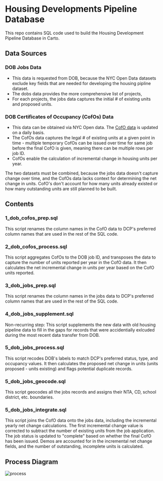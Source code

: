 # Housing Developments Pipeline Database
This repo contains SQL code used to build the Housing Development Pipeline Database in Carto.

## Data Sources

### DOB Jobs Data
- This data is requested from DOB, because the NYC Open Data datasets exclude key fields that are needed for developing the housing pipline dataset.
- The dobs data provides the more comprehensive list of projects,
- For each projects, the jobs data captures the initial # of existing units and proposed units.

### DOB Certificates of Occupancy (CofOs) Data
- This data can be obtained via NYC Open data. The [CofO data](https://data.cityofnewyork.us/dataset/DOB-Certificate-Of-Occupancy/bs8b-p36w/data) is updated on a daily basis.
- The CofOs data captures the legal # of existing units at a given point in time - multiple temporary CofOs can be issued over time for same job before the final CofO is given, meaning there can be multiple rows per job ID.
- CofOs enable the calculation of incremental change in housing units per year.

The two datasets must be combined, because the jobs data doesn't capture change over time, and the CofOs data lacks context for determining the net change in units. CofO's don't account for how many units already existed or how many outstanding units are still planned to be built.


## Contents

### 1_dob_cofos_prep.sql

This script renames the column names in the CofO data to DCP's preferred column names that are used in the rest of the SQL code.

### 2_dob_cofos_process.sql

This script aggregates CofOs to the DOB job ID, and transposes the data to capture the number of units reported per year in the CofO data. It then calculates the net incremental change in units per year based on the CofO units reported.

### 3_dob_jobs_prep.sql

This script renames the column names in the jobs data to DCP's preferred column names that are used in the rest of the SQL code.

### 4_dob_jobs_supplement.sql

Non-recurring step: This script supplements the new data with old housing pipeline data to fill in the gaps for records that were accidentially exlcuded during the most recent data transfer from DOB.

### 5_dob_jobs_process.sql

This script recodes DOB's labels to match DCP's preferred status, type, and occupancy values. It then calculates the proposed net change in units (units proposed - units existing) and flags potential duplicate records.

### 5_dob_jobs_geocode.sql

This script geocodes all the jobs records and assigns their NTA, CD, school district, etc. boundaries.

### 5_dob_jobs_integrate.sql

This script joins the CofO data onto the jobs data, including the incremental yearly net change calculations. The first incremental change value is corrected to subtract the number of existing units from the job application. The job status is updated to "complete" based on whether the final CofO has been issued. Demos are accounted for in the incremental net change fields, and the number of outstanding, incomplete units is calculated.


## Process Diagram

![process](https://github.com/NYCPlanning/housingpipeline-db/blob/master/diagram_housingdb_build.png)
